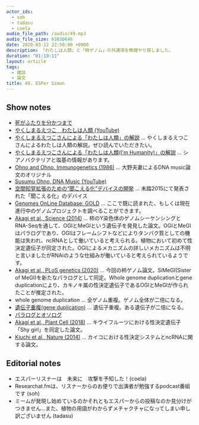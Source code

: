 ```yaml
---
actor_ids:
  - soh
  - tadasu
  - coela
audio_file_path: /audio/49.mp3
audio_file_size: 63830646
date: 2020-03-12 22:50:00 +0900
description: 「わたしは人類」と「柿ゲノム」の共通項を無理やり探しました。
duration: "01:19:11"
layout: article
tags: 
  - 雑談
  - 論文
title: 49. ESPer Simon
---
```


## Show notes
- [死がふたりを分かつまで](https://www.amazon.co.jp/dp/B009UP31YI/)
- [やくしまるえつこ　わたしは人類 (YouTube)](https://www.youtube.com/watch?v=92Dcp9Fbdac)
- [やくしまるえつこさんによる「わたしは人類」の解説](https://wired.jp/special/2016/dear-synechococcus/) ... やくしまるえつこさんによるわたしは人類の解説。ぜひ読んでいただきたい。
- [やくしまるえつこさんによる「わたしは人類(I'm Humanity)」の解説](https://starts-prize.aec.at/en/im-humanity/) ... シアノバクテリアと塩基の情報があります。
- [Ohno and Ohno. Immunogenetics (1986)](https://www.ncbi.nlm.nih.gov/pubmed/3744439) ... 大野夫妻によるDNA music論文のオリジナル
- [Susumu Ohno, DNA Music (YouTube)](https://www.youtube.com/watch?v=9Q1EkWtff2I)
- [空間知覚拡張のための“聞こえる化”デバイスの開発](https://www.ipa.go.jp/jinzai/mitou/2015/gaiyou_i-4.html) ... 未踏2015にて発表された「聞こえる化」のデバイス
- [Genomes OnLine Database: GOLD](https://gold.jgi.doe.gov/) ...  ここで既に読まれた、もしくは現在進行中のゲノムプロジェクトを調べることができます。
- [Akagi et al., Science (2014)](https://science.sciencemag.org/content/346/6209/646) ... 柿のY染色体のゲノムシーケンシングとRNA-Seqを通して、OGIとMeGIという遺伝子を発見した論文。OGIとMeGIはパラログであり、OGIはフレームシフトなどによりタンパク質としての機能は失われ、ncRNAとして働いていると考えられる。植物において初めて性決定遺伝子が同定された。OGIによるメカニズムの詳しいメカニズムは不明と言いましたがRNAiのような仕組みが働いていると考えられているようです。
- [Akagi et al., PLoS genetics (2020)](https://journals.plos.org/plosgenetics/article?id=10.1371/journal.pgen.1008566) ... 今回の柿ゲノム論文。SiMeGI(Sister of MeGI)を新たなパラログとして同定。Whole genome duplicationとgene duplicationにより、カキノキ属の性決定遺伝子であるOGIとMeGIが作られたことが推定された。
- whole genome duplication ...  全ゲノム重複。ゲノム全体が二倍になる。
- [遺伝子重複(gene duplication)](https://ja.wikipedia.org/wiki/%E9%81%BA%E4%BC%9D%E5%AD%90%E9%87%8D%E8%A4%87) ... 遺伝子重複。ある遺伝子が二倍になる。
- [パラログとオソログ](https://ja.wikipedia.org/wiki/%E9%81%BA%E4%BC%9D%E5%AD%90%E9%87%8D%E8%A4%87#%E3%83%91%E3%83%A9%E3%83%AD%E3%82%B0%E3%81%A8%E3%82%AA%E3%83%BC%E3%82%BD%E3%83%AD%E3%82%B0)
- [Akagi et al., Plant Cell (2018)](http://www.plantcell.org/content/30/4/780.long) ... キウイフルーツにおける性決定遺伝子「Shy girl」を同定した論文。
- [Kiuchi et al., Nature (2014)](https://www.nature.com/articles/nature13315) ... カイコにおける性決定システムとncRNAに関する論文。

## Editorial notes
- エスパーリスナーは　未来に　攻撃を予知した！(coela)
- Researchat.fmは、リスナーからのお便りで出演者が勉強するpodcast番組です (soh)
- ミームが発現し始めているのかそれともエスパーからの投稿なのか見分けがつきません...また、植物の用語がわからずメチャクチャになってしまい申し訳ございません (tadasu)
